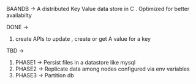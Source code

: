 BAANDB -> A distributed Key Value data store in C . Optimized for better availabilty 

DONE -> 
1. create APIs to update , create or get A value for a key 

TBD -> 
1. PHASE1 -> Persist files in a datastore like mysql 
2. PHASE2 -> Replicate data among nodes configured via env variables
3. PHASE3 -> Partition db 
